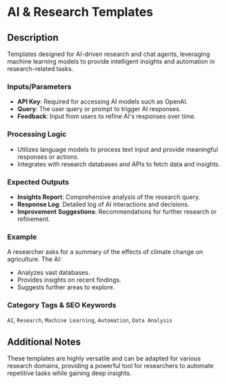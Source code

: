 # AI & Research Templates

## Description
Templates designed for AI-driven research and chat agents, leveraging machine learning models to provide intelligent insights and automation in research-related tasks.

### Inputs/Parameters
- **API Key**: Required for accessing AI models such as OpenAI.
- **Query**: The user query or prompt to trigger AI responses.
- **Feedback**: Input from users to refine AI's responses over time.

### Processing Logic
- Utilizes language models to process text input and provide meaningful responses or actions.
- Integrates with research databases and APIs to fetch data and insights.

### Expected Outputs
- **Insights Report**: Comprehensive analysis of the research query.
- **Response Log**: Detailed log of AI interactions and decisions.
- **Improvement Suggestions**: Recommendations for further research or refinement.

### Example
A researcher asks for a summary of the effects of climate change on agriculture. The AI: 
- Analyzes vast databases.
- Provides insights on recent findings.
- Suggests further areas to explore.

### Category Tags & SEO Keywords
`AI`, `Research`, `Machine Learning`, `Automation`, `Data Analysis`

## Additional Notes
These templates are highly versatile and can be adapted for various research domains, providing a powerful tool for researchers to automate repetitive tasks while gaining deep insights.
